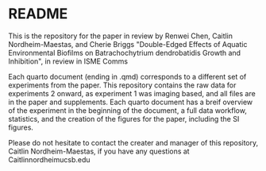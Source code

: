 # README

This is the repository for the paper in review by Renwei Chen, Caitlin Nordheim-Maestas, and Cherie Briggs "Double-Edged Effects of Aquatic Environmental Biofilms on Batrachochytrium dendrobatidis Growth and Inhibition", in review in  ISME Comms

Each quarto document (ending in .qmd) corresponds to a different set of experiments from the paper. This repository contains the raw data for experiments 2 onward, as experiment 1 was imaging based, and all files are in the paper and supplements. Each quarto document has a breif overview of the experiment in the beginning of the document, a full data workflow, statistics, and the creation of the figures for the paper, including the SI figures. 

Please do not hesitate to contact the creater and manager of this repository, Caitlin Nordheim-Maestas, if you have any questions at Caitlinnordheim<at>ucsb.edu


